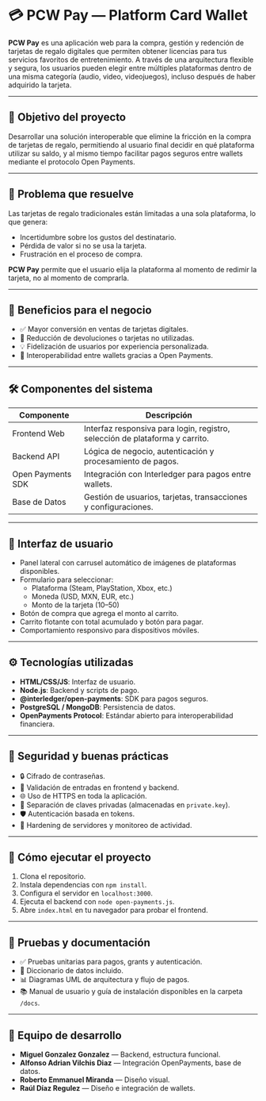 # 💳 PCW Pay — Platform Card Wallet

**PCW Pay** es una aplicación web para la compra, gestión y redención de tarjetas de regalo digitales que permiten obtener licencias para tus servicios favoritos de entretenimiento. A través de una arquitectura flexible y segura, los usuarios pueden elegir entre múltiples plataformas dentro de una misma categoría (audio, video, videojuegos), incluso después de haber adquirido la tarjeta.

---

## 🎯 Objetivo del proyecto

Desarrollar una solución interoperable que elimine la fricción en la compra de tarjetas de regalo, permitiendo al usuario final decidir en qué plataforma utilizar su saldo, y al mismo tiempo facilitar pagos seguros entre wallets mediante el protocolo Open Payments.

---

## 📌 Problema que resuelve

Las tarjetas de regalo tradicionales están limitadas a una sola plataforma, lo que genera:

- Incertidumbre sobre los gustos del destinatario.
- Pérdida de valor si no se usa la tarjeta.
- Frustración en el proceso de compra.

**PCW Pay** permite que el usuario elija la plataforma al momento de redimir la tarjeta, no al momento de comprarla.

---

## 💼 Beneficios para el negocio

- ✅ Mayor conversión en ventas de tarjetas digitales.
- 🔁 Reducción de devoluciones o tarjetas no utilizadas.
- 💡 Fidelización de usuarios por experiencia personalizada.
- 🔗 Interoperabilidad entre wallets gracias a Open Payments.

---

## 🛠️ Componentes del sistema

| Componente         | Descripción                                                                 |
|--------------------|------------------------------------------------------------------------------|
| Frontend Web       | Interfaz responsiva para login, registro, selección de plataforma y carrito. |
| Backend API        | Lógica de negocio, autenticación y procesamiento de pagos.                  |
| Open Payments SDK  | Integración con Interledger para pagos entre wallets.                       |
| Base de Datos      | Gestión de usuarios, tarjetas, transacciones y configuraciones.             |

---

## 🎨 Interfaz de usuario

- Panel lateral con carrusel automático de imágenes de plataformas disponibles.
- Formulario para seleccionar:
  - Plataforma (Steam, PlayStation, Xbox, etc.)
  - Moneda (USD, MXN, EUR, etc.)
  - Monto de la tarjeta ($10–$50)
- Botón de compra que agrega el monto al carrito.
- Carrito flotante con total acumulado y botón para pagar.
- Comportamiento responsivo para dispositivos móviles.

---

## ⚙️ Tecnologías utilizadas

- **HTML/CSS/JS**: Interfaz de usuario.
- **Node.js**: Backend y scripts de pago.
- **@interledger/open-payments**: SDK para pagos seguros.
- **PostgreSQL / MongoDB**: Persistencia de datos.
- **OpenPayments Protocol**: Estándar abierto para interoperabilidad financiera.

---

## 🔐 Seguridad y buenas prácticas

- 🔒 Cifrado de contraseñas.
- 🧼 Validación de entradas en frontend y backend.
- 🌐 Uso de HTTPS en toda la aplicación.
- 🔑 Separación de claves privadas (almacenadas en `private.key`).
- 🛡️ Autenticación basada en tokens.
- 🧯 Hardening de servidores y monitoreo de actividad.

---

## 🚀 Cómo ejecutar el proyecto

1. Clona el repositorio.
2. Instala dependencias con `npm install`.
3. Configura el servidor en `localhost:3000`.
4. Ejecuta el backend con `node open-payments.js`.
5. Abre `index.html` en tu navegador para probar el frontend.

---

## 🧪 Pruebas y documentación

- ✅ Pruebas unitarias para pagos, grants y autenticación.
- 📖 Diccionario de datos incluido.
- 📊 Diagramas UML de arquitectura y flujo de pagos.
- 📚 Manual de usuario y guía de instalación disponibles en la carpeta `/docs`.

---

## 👥 Equipo de desarrollo

- **Miguel Gonzalez Gonzalez** — Backend, estructura funcional.
- **Alfonso Adrian Vilchis Diaz** — Integración OpenPayments, base de datos.
- **Roberto Emmanuel Miranda** — Diseño visual.
- **Raúl Díaz Regulez** — Diseño e integración de wallets.
